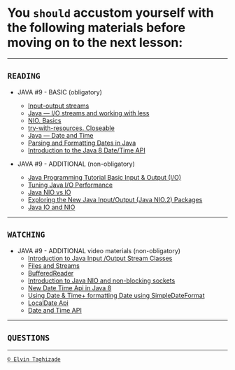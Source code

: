 # You `should` accustom yourself with the following materials before moving on to the next lesson:
---
## `READING`
- JAVA #9 - BASIC (obligatory)
  - [Input-output streams](https://www.javatpoint.com/java-io)
  - [Java — I/O streams and working with less](https://www.codejava.net/java-se/file-io/java-io-fileinputstream-and-fileoutputstream-examples)
  - [NIO. Basics](https://examples.javacodegeeks.com/core-java/nio/java-nio-tutorial-beginners/)
  - [try-with-resources. Closeable](https://docs.oracle.com/javase/tutorial/essential/exceptions/tryResourceClose.html)
  - [Java — Date and Time](https://www.w3schools.com/java/java_date.asp)
  - [Parsing and Formatting Dates in Java](http://tutorials.jenkov.com/java-date-time/parsing-formatting-dates.html)
  - [Introduction to the Java 8 Date/Time API](https://www.baeldung.com/java-8-date-time-intro)

- JAVA #9 - ADDITIONAL (non-obligatory)
  - [Java Programming Tutorial Basic Input & Output (I/O)](http://www.ntu.edu.sg/home/ehchua/programming/java/j5b_io.html)
  - [Tuning Java I/O Performance](https://www.oracle.com/technical-resources/articles/javase/perftuning.html)
  - [Java NIO vs IO](https://habr.com/post/235585/)
  - [Exploring the New Java Input/Output (Java NIO.2) Packages](https://www.developer.com/java/data/exploring-the-new-java-inputoutput-java-nio.2-packages.html)
  - [Java IO and NIO](https://dzone.com/articles/java-io-and-nio)
  
 ---

## `WATCHING`
- JAVA #9 - ADDITIONAL video materials (non-obligatory)
  - [Introduction to Java Input /Output Stream Classes](https://youtu.be/kD_HqZP8MLY)
  - [Files and Streams](https://youtu.be/3YRahx2ltSg)
  - [BufferedReader](https://youtu.be/waXvGUEjTTs)
  - [Introduction to Java NIO and non-blocking sockets](https://youtu.be/VhSu1pRIEqQ)
  - [New Date Time Api in Java 8](https://youtu.be/nvluJ9yf4ho)
  - [Using Date & Time+ formatting Date using SimpleDateFormat](https://youtu.be/JtAplwiTOXc)
  - [LocalDate Api](https://youtu.be/ADC-pRggyUk)
  - [Date and Time API](https://youtu.be/OIg9lNpMJew)

---

## `QUESTIONS`

---

[`© Elvin Taghizade`](elvintaghiyev184@gmai.com)